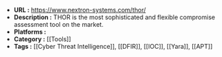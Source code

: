 - **URL :** https://www.nextron-systems.com/thor/
- **Description :** THOR is the most sophisticated and flexible compromise assessment tool on the market.
- **Platforms :** 
- **Category :** [[Tools]]
- **Tags :** [[Cyber Threat Intelligence]], [[DFIR]], [[IOC]], [[Yara]], [[APT]]